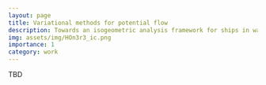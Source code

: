 ```yaml
---
layout: page
title: Variational methods for potential flow
description: Towards an isogeometric analysis framework for ships in waves
img: assets/img/HOn3r3_ic.png
importance: 1
category: work
---
```


TBD
